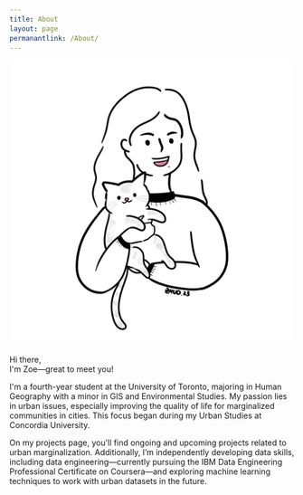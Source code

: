 ```yaml
---
title: About
layout: page
permanantlink: /About/
---
```

<div class="about-content">  <!-- New wrapper for dot pattern -->
<!-- New image added at the beginning of the content -->
<img src="/assets/images/profile.jpg" alt="New Image" class="intro-image">


<p>Hi there,<br>
I'm Zoe—great to meet you!</p>

<p>I'm a fourth-year student at the University of Toronto, majoring in Human Geography with a minor in GIS and Environmental Studies. My passion lies in urban issues, especially improving the quality of life for marginalized communities in cities. This focus began during my Urban Studies at Concordia University.</p>

<p>On my projects page, you'll find ongoing and upcoming projects related to urban marginalization. Additionally, I’m independently developing data skills, including data engineering—currently pursuing the IBM Data Engineering Professional Certificate on Coursera—and exploring machine learning techniques to work with urban datasets in the future.</p>


</div>